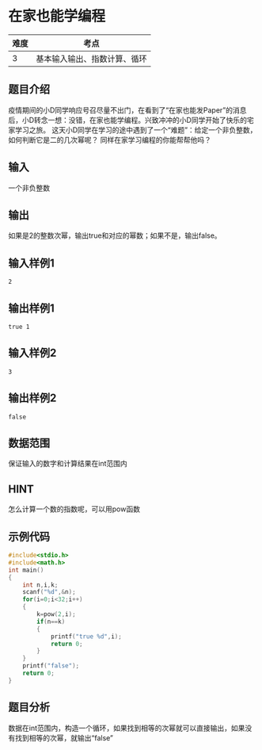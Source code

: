 # 在家也能学编程


| 难度 | 考点               |
| ---- | ------------------ |
|  3  | 基本输入输出、指数计算、循环 |

## 题目介绍
疫情期间的小D同学响应号召尽量不出门，在看到了“在家也能发Paper”的消息后，小D转念一想：没错，在家也能学编程。兴致冲冲的小D同学开始了快乐的宅家学习之旅。
这天小D同学在学习的途中遇到了一个“难题”：给定一个非负整数，如何判断它是二的几次幂呢？
同样在家学习编程的你能帮帮他吗？

## 输入
一个非负整数
## 输出
如果是2的整数次幂，输出true和对应的幂数；如果不是，输出false。
## 输入样例1
```
2
```

## 输出样例1
```
true 1
```
## 输入样例2
```
3
```

## 输出样例2
```
false
```


## 数据范围
保证输入的数字和计算结果在int范围内

## HINT
怎么计算一个数的指数呢，可以用pow函数

## 示例代码

```c
#include<stdio.h>
#include<math.h>
int main()
{
	int n,i,k;
	scanf("%d",&n);
	for(i=0;i<32;i++)
	{
		k=pow(2,i);
		if(n==k)
		{
			printf("true %d",i);
			return 0;
		}
	}
	printf("false");
	return 0;
}
```


## 题目分析
数据在int范围内，构造一个循环，如果找到相等的次幂就可以直接输出，如果没有找到相等的次幂，就输出“false”
